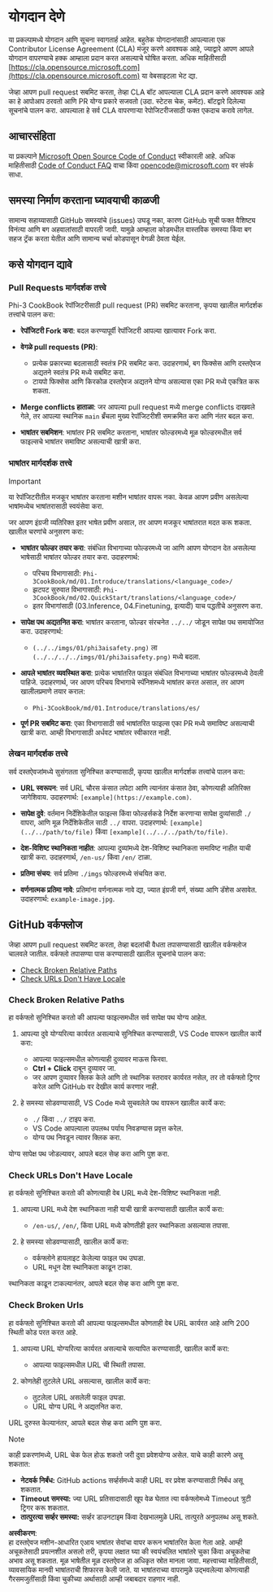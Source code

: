 # योगदान देणे

या प्रकल्पामध्ये योगदान आणि सूचना स्वागतार्ह आहेत. बहुतेक योगदानांसाठी आपल्याला एक Contributor License Agreement (CLA) मंजूर करणे आवश्यक आहे, ज्याद्वारे आपण आपले योगदान वापरण्याचे हक्क आम्हाला प्रदान करत असल्याचे घोषित करता. अधिक माहितीसाठी [https://cla.opensource.microsoft.com](https://cla.opensource.microsoft.com) या वेबसाइटला भेट द्या.

जेव्हा आपण pull request सबमिट करता, तेव्हा CLA बॉट आपल्याला CLA प्रदान करणे आवश्यक आहे का हे आपोआप ठरवतो आणि PR योग्य प्रकारे सजवतो (उदा. स्टेटस चेक, कमेंट). बॉटद्वारे दिलेल्या सूचनांचे पालन करा. आपल्याला हे सर्व CLA वापरणाऱ्या रेपोजिटरीजसाठी फक्त एकदाच करावे लागेल.

## आचारसंहिता

या प्रकल्पाने [Microsoft Open Source Code of Conduct](https://opensource.microsoft.com/codeofconduct/) स्वीकारली आहे. अधिक माहितीसाठी [Code of Conduct FAQ](https://opensource.microsoft.com/codeofconduct/faq/) वाचा किंवा [opencode@microsoft.com](mailto:opencode@microsoft.com) वर संपर्क साधा.

## समस्या निर्माण करताना घ्यावयाची काळजी

सामान्य सहाय्यासाठी GitHub समस्यांचे (issues) उघडू नका, कारण GitHub सूची फक्त वैशिष्ट्य विनंत्या आणि बग अहवालांसाठी वापरली जावी. यामुळे आम्हाला कोडमधील वास्तविक समस्या किंवा बग सहज ट्रॅक करता येतील आणि सामान्य चर्चा कोडपासून वेगळी ठेवता येईल.

## कसे योगदान द्यावे

### Pull Requests मार्गदर्शक तत्त्वे

Phi-3 CookBook रेपॉजिटरीसाठी pull request (PR) सबमिट करताना, कृपया खालील मार्गदर्शक तत्त्वांचे पालन करा:

- **रेपॉजिटरी Fork करा**: बदल करण्यापूर्वी रेपॉजिटरी आपल्या खात्यावर Fork करा.

- **वेगळे pull requests (PR)**:
  - प्रत्येक प्रकारच्या बदलासाठी स्वतंत्र PR सबमिट करा. उदाहरणार्थ, बग फिक्सेस आणि दस्तऐवज अद्यतने स्वतंत्र PR मध्ये सबमिट करा.
  - टायपो फिक्सेस आणि किरकोळ दस्तऐवज अद्यतने योग्य असल्यास एका PR मध्ये एकत्रित करू शकता.

- **Merge conflicts हाताळा**: जर आपल्या pull request मध्ये merge conflicts दाखवले गेले, तर आपल्या स्थानिक `main` ब्रँचला मुख्य रेपॉजिटरीशी समक्रमित करा आणि नंतर बदल करा.

- **भाषांतर सबमिशन**: भाषांतर PR सबमिट करताना, भाषांतर फोल्डरमध्ये मूळ फोल्डरमधील सर्व फाइल्सचे भाषांतर समाविष्ट असल्याची खात्री करा.

### भाषांतर मार्गदर्शक तत्त्वे

> [!IMPORTANT]
>
> या रेपॉजिटरीतील मजकूर भाषांतर करताना मशीन भाषांतर वापरू नका. केवळ आपण प्रवीण असलेल्या भाषांमध्येच भाषांतरासाठी स्वयंसेवा करा.

जर आपण इंग्रजी व्यतिरिक्त इतर भाषेत प्रवीण असाल, तर आपण मजकूर भाषांतरात मदत करू शकता. खालील चरणांचे अनुसरण करा:

- **भाषांतर फोल्डर तयार करा**: संबंधित विभागाच्या फोल्डरमध्ये जा आणि आपण योगदान देत असलेल्या भाषेसाठी भाषांतर फोल्डर तयार करा. उदाहरणार्थ:
  - परिचय विभागासाठी: `Phi-3CookBook/md/01.Introduce/translations/<language_code>/`
  - झटपट सुरुवात विभागासाठी: `Phi-3CookBook/md/02.QuickStart/translations/<language_code>/`
  - इतर विभागांसाठी (03.Inference, 04.Finetuning, इत्यादी) याच पद्धतीचे अनुसरण करा.

- **सापेक्ष पथ अद्यतनित करा**: भाषांतर करताना, फोल्डर संरचनेत `../../` जोडून सापेक्ष पथ समायोजित करा. उदाहरणार्थ:
  - `(../../imgs/01/phi3aisafety.png)` ला `(../../../../imgs/01/phi3aisafety.png)` मध्ये बदला.

- **आपले भाषांतर व्यवस्थित करा**: प्रत्येक भाषांतरित फाइल संबंधित विभागाच्या भाषांतर फोल्डरमध्ये ठेवली पाहिजे. उदाहरणार्थ, जर आपण परिचय विभागाचे स्पॅनिशमध्ये भाषांतर करत असाल, तर आपण खालीलप्रमाणे तयार कराल:
  - `Phi-3CookBook/md/01.Introduce/translations/es/`

- **पूर्ण PR सबमिट करा**: एका विभागासाठी सर्व भाषांतरित फाइल्स एका PR मध्ये समाविष्ट असल्याची खात्री करा. आम्ही विभागासाठी अर्धवट भाषांतर स्वीकारत नाही.

### लेखन मार्गदर्शक तत्त्वे

सर्व दस्तऐवजांमध्ये सुसंगतता सुनिश्चित करण्यासाठी, कृपया खालील मार्गदर्शक तत्त्वांचे पालन करा:

- **URL स्वरूपन**: सर्व URL चौरस कंसात लपेटा आणि त्यानंतर कंसात ठेवा, कोणत्याही अतिरिक्त जागेशिवाय. उदाहरणार्थ: `[example](https://example.com)`.

- **सापेक्ष दुवे**: वर्तमान निर्देशिकेतील फाइल्स किंवा फोल्डर्सकडे निर्देश करणाऱ्या सापेक्ष दुव्यांसाठी `./` वापरा, आणि मूळ निर्देशिकेतील साठी `../` वापरा. उदाहरणार्थ: `[example](../../path/to/file)` किंवा `[example](../../../path/to/file)`.

- **देश-विशिष्ट स्थानिकता नाहीत**: आपल्या दुव्यांमध्ये देश-विशिष्ट स्थानिकता समाविष्ट नाहीत याची खात्री करा. उदाहरणार्थ, `/en-us/` किंवा `/en/` टाळा.

- **प्रतिमा संचय**: सर्व प्रतिमा `./imgs` फोल्डरमध्ये संचयित करा.

- **वर्णनात्मक प्रतिमा नावे**: प्रतिमांना वर्णनात्मक नावे द्या, ज्यात इंग्रजी वर्ण, संख्या आणि डॅशेस असावेत. उदाहरणार्थ: `example-image.jpg`.

## GitHub वर्कफ्लोज

जेव्हा आपण pull request सबमिट करता, तेव्हा बदलांची वैधता तपासण्यासाठी खालील वर्कफ्लोज चालवले जातील. वर्कफ्लो तपासण्या पास करण्यासाठी खालील सूचनांचे पालन करा:

- [Check Broken Relative Paths](../..)
- [Check URLs Don't Have Locale](../..)

### Check Broken Relative Paths

हा वर्कफ्लो सुनिश्चित करतो की आपल्या फाइल्समधील सर्व सापेक्ष पथ योग्य आहेत.

1. आपल्या दुवे योग्यरित्या कार्यरत असल्याचे सुनिश्चित करण्यासाठी, VS Code वापरून खालील कार्ये करा:
    - आपल्या फाइल्समधील कोणत्याही दुव्यावर माऊस फिरवा.
    - **Ctrl + Click** दाबून दुव्यावर जा.
    - जर आपण दुव्यावर क्लिक केले आणि तो स्थानिक स्तरावर कार्यरत नसेल, तर तो वर्कफ्लो ट्रिगर करेल आणि GitHub वर देखील कार्य करणार नाही.

1. हे समस्या सोडवण्यासाठी, VS Code मध्ये सुचवलेले पथ वापरून खालील कार्ये करा:
    - `./` किंवा `../` टाइप करा.
    - VS Code आपल्याला उपलब्ध पर्याय निवडण्यास प्रवृत्त करेल.
    - योग्य पथ निवडून त्यावर क्लिक करा.

योग्य सापेक्ष पथ जोडल्यावर, आपले बदल सेव्ह करा आणि पुश करा.

### Check URLs Don't Have Locale

हा वर्कफ्लो सुनिश्चित करतो की कोणत्याही वेब URL मध्ये देश-विशिष्ट स्थानिकता नाही.

1. आपल्या URL मध्ये देश स्थानिकता नाही याची खात्री करण्यासाठी खालील कार्ये करा:
    - `/en-us/`, `/en/`, किंवा URL मध्ये कोणतीही इतर स्थानिकता असल्यास तपासा.

1. हे समस्या सोडवण्यासाठी, खालील कार्ये करा:
    - वर्कफ्लोने हायलाइट केलेल्या फाइल पथ उघडा.
    - URL मधून देश स्थानिकता काढून टाका.

स्थानिकता काढून टाकल्यानंतर, आपले बदल सेव्ह करा आणि पुश करा.

### Check Broken Urls

हा वर्कफ्लो सुनिश्चित करतो की आपल्या फाइल्समधील कोणताही वेब URL कार्यरत आहे आणि 200 स्थिती कोड परत करत आहे.

1. आपल्या URL योग्यरित्या कार्यरत असल्याचे सत्यापित करण्यासाठी, खालील कार्ये करा:
    - आपल्या फाइल्समधील URL ची स्थिती तपासा.

2. कोणतेही तुटलेले URL असल्यास, खालील कार्ये करा:
    - तुटलेला URL असलेली फाइल उघडा.
    - URL योग्य URL ने अद्यतनित करा.

URL दुरुस्त केल्यानंतर, आपले बदल सेव्ह करा आणि पुश करा.

> [!NOTE]
>
> काही प्रकरणांमध्ये, URL चेक फेल होऊ शकतो जरी दुवा प्रवेशयोग्य असेल. याचे काही कारणे असू शकतात:
>
> - **नेटवर्क निर्बंध:** GitHub actions सर्व्हर्समध्ये काही URL वर प्रवेश करण्यासाठी निर्बंध असू शकतात.
> - **Timeout समस्या:** ज्या URL प्रतिसादासाठी खूप वेळ घेतात त्या वर्कफ्लोमध्ये Timeout त्रुटी ट्रिगर करू शकतात.
> - **तात्पुरत्या सर्व्हर समस्या:** सर्व्हर डाउनटाइम किंवा देखभालमुळे URL तात्पुरते अनुपलब्ध असू शकते.

**अस्वीकरण**:  
हा दस्तऐवज मशीन-आधारित एआय भाषांतर सेवांचा वापर करून भाषांतरित केला गेला आहे. आम्ही अचूकतेसाठी प्रयत्नशील असलो तरी, कृपया लक्षात घ्या की स्वयंचलित भाषांतरे चुका किंवा अचूकतेचा अभाव असू शकतात. मूळ भाषेतील मूळ दस्तऐवज हा अधिकृत स्रोत मानला जावा. महत्त्वाच्या माहितीसाठी, व्यावसायिक मानवी भाषांतराची शिफारस केली जाते. या भाषांतराच्या वापरामुळे उद्भवलेल्या कोणत्याही गैरसमजुतींसाठी किंवा चुकीच्या अर्थासाठी आम्ही जबाबदार राहणार नाही.